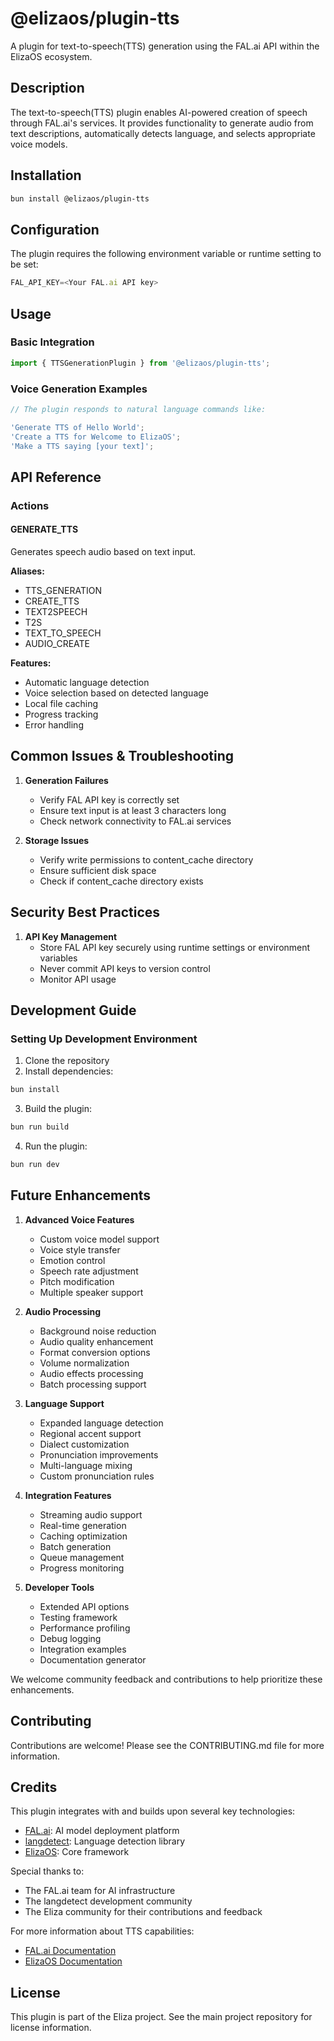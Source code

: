 # @elizaos/plugin-tts

A plugin for text-to-speech(TTS) generation using the FAL.ai API within the ElizaOS ecosystem.

## Description

The text-to-speech(TTS) plugin enables AI-powered creation of speech through FAL.ai's services. It provides functionality to generate audio from text descriptions, automatically detects language, and selects appropriate voice models.

## Installation

```bash
bun install @elizaos/plugin-tts
```

## Configuration

The plugin requires the following environment variable or runtime setting to be set:

```typescript
FAL_API_KEY=<Your FAL.ai API key>
```

## Usage

### Basic Integration

```typescript
import { TTSGenerationPlugin } from '@elizaos/plugin-tts';
```

### Voice Generation Examples

```typescript
// The plugin responds to natural language commands like:

'Generate TTS of Hello World';
'Create a TTS for Welcome to ElizaOS';
'Make a TTS saying [your text]';
```

## API Reference

### Actions

#### GENERATE_TTS

Generates speech audio based on text input.

**Aliases:**

- TTS_GENERATION
- CREATE_TTS
- TEXT2SPEECH
- T2S
- TEXT_TO_SPEECH
- AUDIO_CREATE

**Features:**

- Automatic language detection
- Voice selection based on detected language
- Local file caching
- Progress tracking
- Error handling

## Common Issues & Troubleshooting

1. **Generation Failures**

   - Verify FAL API key is correctly set
   - Ensure text input is at least 3 characters long
   - Check network connectivity to FAL.ai services

2. **Storage Issues**
   - Verify write permissions to content_cache directory
   - Ensure sufficient disk space
   - Check if content_cache directory exists

## Security Best Practices

1. **API Key Management**
   - Store FAL API key securely using runtime settings or environment variables
   - Never commit API keys to version control
   - Monitor API usage

## Development Guide

### Setting Up Development Environment

1. Clone the repository
2. Install dependencies:

```bash
bun install
```

3. Build the plugin:

```bash
bun run build
```

4. Run the plugin:

```bash
bun run dev
```

## Future Enhancements

1. **Advanced Voice Features**

   - Custom voice model support
   - Voice style transfer
   - Emotion control
   - Speech rate adjustment
   - Pitch modification
   - Multiple speaker support

2. **Audio Processing**

   - Background noise reduction
   - Audio quality enhancement
   - Format conversion options
   - Volume normalization
   - Audio effects processing
   - Batch processing support

3. **Language Support**

   - Expanded language detection
   - Regional accent support
   - Dialect customization
   - Pronunciation improvements
   - Multi-language mixing
   - Custom pronunciation rules

4. **Integration Features**

   - Streaming audio support
   - Real-time generation
   - Caching optimization
   - Batch generation
   - Queue management
   - Progress monitoring

5. **Developer Tools**
   - Extended API options
   - Testing framework
   - Performance profiling
   - Debug logging
   - Integration examples
   - Documentation generator

We welcome community feedback and contributions to help prioritize these enhancements.

## Contributing

Contributions are welcome! Please see the CONTRIBUTING.md file for more information.

## Credits

This plugin integrates with and builds upon several key technologies:

- [FAL.ai](https://fal.ai/): AI model deployment platform
- [langdetect](https://github.com/wooorm/franc): Language detection library
- [ElizaOS](https://elizaos.com): Core framework

Special thanks to:

- The FAL.ai team for AI infrastructure
- The langdetect development community
- The Eliza community for their contributions and feedback

For more information about TTS capabilities:

- [FAL.ai Documentation](https://fal.ai/docs)
- [ElizaOS Documentation](https://elizaos.github.io/eliza/)

## License

This plugin is part of the Eliza project. See the main project repository for license information.
